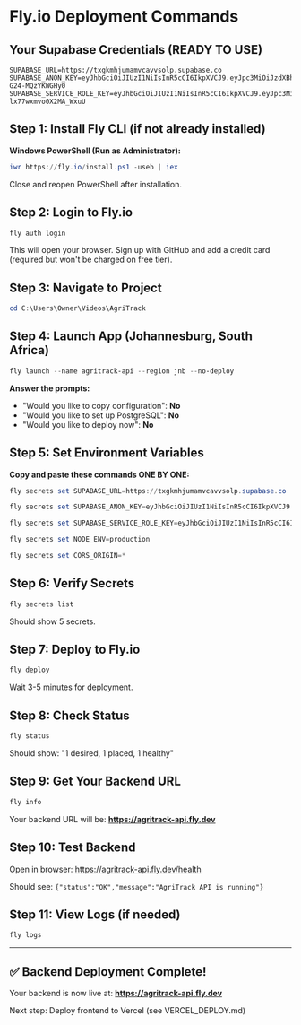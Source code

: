 # Fly.io Deployment Commands

## Your Supabase Credentials (READY TO USE)
```
SUPABASE_URL=https://txgkmhjumamvcavvsolp.supabase.co
SUPABASE_ANON_KEY=eyJhbGciOiJIUzI1NiIsInR5cCI6IkpXVCJ9.eyJpc3MiOiJzdXBhYmFzZSIsInJlZiI6InR4Z2ttaGp1bWFtdmNhdnZzb2xwIiwicm9sZSI6ImFub24iLCJpYXQiOjE3NjEzNzg3ODMsImV4cCI6MjA3Njk1NDc4M30.8AkJbTeDOIXQMT34KsqFnKBlpgHd-G24-MQzYKWGHy0
SUPABASE_SERVICE_ROLE_KEY=eyJhbGciOiJIUzI1NiIsInR5cCI6IkpXVCJ9.eyJpc3MiOiJzdXBhYmFzZSIsInJlZiI6InR4Z2ttaGp1bWFtdmNhdnZzb2xwIiwicm9sZSI6InNlcnZpY2Vfcm9sZSIsImlhdCI6MTc2MTM3ODc4MywiZXhwIjoyMDc2OTU0NzgzfQ.yZ3i3RfBMgAdXRuRWokK7xV-lx77wxmvo0X2MA_WxuU
```

## Step 1: Install Fly CLI (if not already installed)

**Windows PowerShell (Run as Administrator):**
```powershell
iwr https://fly.io/install.ps1 -useb | iex
```

Close and reopen PowerShell after installation.

## Step 2: Login to Fly.io

```powershell
fly auth login
```

This will open your browser. Sign up with GitHub and add a credit card (required but won't be charged on free tier).

## Step 3: Navigate to Project

```powershell
cd C:\Users\Owner\Videos\AgriTrack
```

## Step 4: Launch App (Johannesburg, South Africa)

```powershell
fly launch --name agritrack-api --region jnb --no-deploy
```

**Answer the prompts:**
- "Would you like to copy configuration": **No**
- "Would you like to set up PostgreSQL": **No**
- "Would you like to deploy now": **No**

## Step 5: Set Environment Variables

**Copy and paste these commands ONE BY ONE:**

```powershell
fly secrets set SUPABASE_URL=https://txgkmhjumamvcavvsolp.supabase.co
```

```powershell
fly secrets set SUPABASE_ANON_KEY=eyJhbGciOiJIUzI1NiIsInR5cCI6IkpXVCJ9.eyJpc3MiOiJzdXBhYmFzZSIsInJlZiI6InR4Z2ttaGp1bWFtdmNhdnZzb2xwIiwicm9sZSI6ImFub24iLCJpYXQiOjE3NjEzNzg3ODMsImV4cCI6MjA3Njk1NDc4M30.8AkJbTeDOIXQMT34KsqFnKBlpgHd-G24-MQzYKWGHy0
```

```powershell
fly secrets set SUPABASE_SERVICE_ROLE_KEY=eyJhbGciOiJIUzI1NiIsInR5cCI6IkpXVCJ9.eyJpc3MiOiJzdXBhYmFzZSIsInJlZiI6InR4Z2ttaGp1bWFtdmNhdnZzb2xwIiwicm9sZSI6InNlcnZpY2Vfcm9sZSIsImlhdCI6MTc2MTM3ODc4MywiZXhwIjoyMDc2OTU0NzgzfQ.yZ3i3RfBMgAdXRuRWokK7xV-lx77wxmvo0X2MA_WxuU
```

```powershell
fly secrets set NODE_ENV=production
```

```powershell
fly secrets set CORS_ORIGIN=*
```

## Step 6: Verify Secrets

```powershell
fly secrets list
```

Should show 5 secrets.

## Step 7: Deploy to Fly.io

```powershell
fly deploy
```

Wait 3-5 minutes for deployment.

## Step 8: Check Status

```powershell
fly status
```

Should show: "1 desired, 1 placed, 1 healthy"

## Step 9: Get Your Backend URL

```powershell
fly info
```

Your backend URL will be: **https://agritrack-api.fly.dev**

## Step 10: Test Backend

Open in browser: https://agritrack-api.fly.dev/health

Should see: `{"status":"OK","message":"AgriTrack API is running"}`

## Step 11: View Logs (if needed)

```powershell
fly logs
```

---

## ✅ Backend Deployment Complete!

Your backend is now live at: **https://agritrack-api.fly.dev**

Next step: Deploy frontend to Vercel (see VERCEL_DEPLOY.md)
